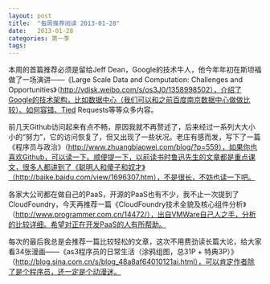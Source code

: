 ```yaml
---
layout: post
title:  "每周推荐阅读 2013-01-28"
date:   2013-01-28
categories: 第一季 
tags:   
---
```


本周的首篇推荐必须是留给Jeff Dean，Google的技术牛人，他今年年初在斯坦福做了一场演讲——《Large Scale Data and Computation: Challenges and Opportunities》（http://vdisk.weibo.com/s/os3J0/1358998502），介绍了Google的技术架构，比如数据中心（我们可以和之前百度南京数据中心做做比较）、如何容错、Tied Requests等等众多内容。

前几天Github访问起来有点不畅，原因我就不再赘述了，后来经过一系列大大小小的“努力”，它的访问恢复了，但又出现了一些状况。老庄有感而发，写下了一篇《程序员与政治》（http://www.zhuangbiaowei.com/blog/?p=559），如果你也喜欢Github，可以读一下。顺便提一下，以前读书时鲁迅先生的文章都是重点课文，很多人都讲到了《聪明人和傻子和奴才》（http://baike.baidu.com/view/1696307.htm），不是很长，不妨也读一下吧。

各家大公司都在做自己的PaaS，开源的PaaS也有不少，我不止一次提到了CloudFoundry，今天再推荐一篇《CloudFoundry技术全貌及核心组件分析》（http://www.programmer.com.cn/14472/），出自VMWare自己人之手，分析的比较详细。希望对正在开发PaaS的人有所帮助。

每次的最后我总是会推荐一篇比较轻松的文章，这次不用费劲读长篇大论，给大家看34张漫画——《as3程序员的日常生活（涂鸦组图，总31P + 特典3P）》（http://blog.sina.com.cn/s/blog_48a8af64010121ai.html），可以肯定作者除了是个程序员，还一定是个动漫迷。
